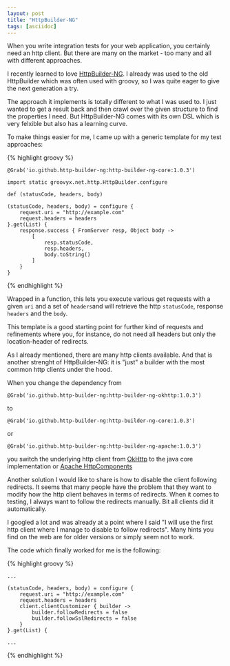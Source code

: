 ```yaml
---
layout: post
title: "HttpBuilder-NG"
tags: [asciidoc]
---
```


When you write integration tests for your web application, you certainly need an http client.
But there are many on the market - too many and all with different approaches.

I recently learned to love [HttpBuilder-NG](https://http-builder-ng.github.io/http-builder-ng/).
I already was used to the old HttpBuilder which was often used with groovy, so I was quite eager to give the next generation a try.

The approach it implements is totally different to what I was used to.
I just wanted to get a result back and then crawl over the given structure to find the properties I need. But HttpBuilder-NG comes with its own DSL which is very felxible but also has a learning curve.

To make things easier for me, I came up with a generic template for my test approaches:

{% highlight groovy %}

    @Grab('io.github.http-builder-ng:http-builder-ng-core:1.0.3')

    import static groovyx.net.http.HttpBuilder.configure

    def (statusCode, headers, body)
    
    (statusCode, headers, body) = configure {
        request.uri = "http://example.com"
        request.headers = headers
    }.get(List) { 
        response.success { FromServer resp, Object body -> 
            [
                resp.statusCode,
                resp.headers,
                body.toString()
            ]
        }
    }   
    
{% endhighlight %}
    
Wrapped in a function, this lets you execute various get requests with a given `uri` and a set of `headers`and will retrieve the http `statusCode`, response `headers` and the `body`.

This template is a good starting point for further kind of requests and refinements where you, for instance, do not need all headers but only the location-header of redirects.

As I already mentioned, there are many http clients available. And that is another strenght of HttpBuilder-NG: it is "just" a builder with the most common http clients under the hood.

When you change the dependency from

    @Grab('io.github.http-builder-ng:http-builder-ng-okhttp:1.0.3')

to

    @Grab('io.github.http-builder-ng:http-builder-ng-core:1.0.3')

or

    @Grab('io.github.http-builder-ng:http-builder-ng-apache:1.0.3')

you switch the underlying http client from [OkHttp](http://square.github.io/okhttp/) to the java core implementation or [Apache HttpComponents](http://hc.apache.org/httpcomponents-client-ga/)

Another solution I would like to share is how to disable the client following redirects. 
It seems that many people have the problem that they want to modify how the http client behaves in terms of redirects. 
When it comes to testing, I always want to follow the redirects manually.
Bit all clients did it automatically.

I googled a lot and was already at a point where I said "I will use the first http client where I manage to disable to follow redirects". 
Many hints you find on the web are for older versions or simply seem not to work.

The code which finally worked for me is the following:

{% highlight groovy %}

    ...
    
    (statusCode, headers, body) = configure {
        request.uri = "http://example.com"
        request.headers = headers
        client.clientCustomizer { builder ->
            builder.followRedirects = false
            builder.followSslRedirects = false
        }
    }.get(List) {
    
    ... 
{% endhighlight %}

 